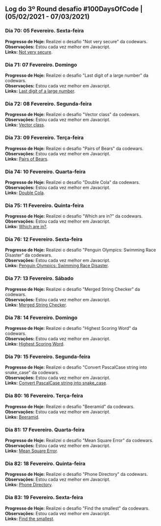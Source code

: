 ## Log do 3º Round desafio #100DaysOfCode | (05/02/2021 - 07/03/2021)

### Dia 70: 05 Fevereiro. Sexta-feira

**Progresso de Hoje:** Realizei o desafio "Not very secure" da codewars.</br>
**Observações:** Estou cada vez melhor em Javacript.</br>
**Links:** [Not very secure](https://t.co/dHjobutfJu?amp=1).</br>

### Dia 71: 07 Fevereiro. Domingo

**Progresso de Hoje:** Realizei o desafio "Last digit of a large number" da codewars.</br>
**Observações:** Estou cada vez melhor em Javacript.</br>
**Links:** [Last digit of a large number](https://www.codewars.com/kata/5511b2f550906349a70004e1).</br>

### Dia 72: 08 Fevereiro. Segunda-feira

**Progresso de Hoje:** Realizei o desafio "Vector class" da codewars.</br>
**Observações:** Estou cada vez melhor em Javacript.</br>
**Links:** [Vector class](https://www.codewars.com/kata/526dad7f8c0eb5c4640000a4).</br>

### Dia 73: 09 Fevereiro. Terça-feira

**Progresso de Hoje:** Realizei o desafio "Pairs of Bears" da codewars.</br>
**Observações:** Estou cada vez melhor em Javacript.</br>
**Links:** [Pairs of Bears](https://www.codewars.com/kata/57d165ad95497ea150000020).</br>

### Dia 74: 10 Fevereiro. Quarta-feira

**Progresso de Hoje:** Realizei o desafio "Double Cola" da codewars.</br>
**Observações:** Estou cada vez melhor em Javacript.</br>
**Links:** [Double Cola](https://t.co/Tt1onRyVuo?amp=1).</br>

### Dia 75: 11 Fevereiro. Quinta-feira

**Progresso de Hoje:** Realizei o desafio "Which are in?" da codewars.</br>
**Observações:** Estou cada vez melhor em Javacript.</br>
**Links:** [Which are in?](https://t.co/EIPUZEzLnR?amp=1).</br>

### Dia 76: 12 Fevereiro. Sexta-feira

**Progresso de Hoje:** Realizei o desafio "Penguin Olympics: Swimming Race Disaster" da codewars.</br>
**Observações:** Estou cada vez melhor em Javacript.</br>
**Links:** [Penguin Olympics: Swimming Race Disaster](https://www.codewars.com/kata/6022c97dac16b0001c0e7ccc).</br>

### Dia 77: 13 Fevereiro. Sábado

**Progresso de Hoje:** Realizei o desafio "Merged String Checker" da codewars.</br>
**Observações:** Estou cada vez melhor em Javacript.</br>
**Links:** [Merged String Checker](https://www.codewars.com/kata/54c9fcad28ec4c6e680011aa).</br>

### Dia 78: 14 Fevereiro. Domingo

**Progresso de Hoje:** Realizei o desafio "Highest Scoring Word" da codewars.</br>
**Observações:** Estou cada vez melhor em Javacript.</br>
**Links:** [Highest Scoring Word](https://www.codewars.com/kata/57eb8fcdf670e99d9b000272).</br>

### Dia 79: 15 Fevereiro. Segunda-feira

**Progresso de Hoje:** Realizei o desafio "Convert PascalCase string into snake_case" da codewars.</br>
**Observações:** Estou cada vez melhor em Javacript.</br>
**Links:** [Convert PascalCase string into snake_case](https://t.co/8fRdflwERR?amp=1).</br>

### Dia 80: 16 Fevereiro. Terça-feira

**Progresso de Hoje:** Realizei o desafio "Beeramid" da codewars.</br>
**Observações:** Estou cada vez melhor em Javacript.</br>
**Links:** [Beeramid](https://t.co/x2cULAQXti?amp=1).</br>

### Dia 81: 17 Fevereiro. Quarta-feira

**Progresso de Hoje:** Realizei o desafio "Mean Square Error" da codewars.</br>
**Observações:** Estou cada vez melhor em Javacript.</br>
**Links:** [Mean Square Error](https://www.codewars.com/kata/51edd51599a189fe7f000015).</br>

### Dia 82: 18 Fevereiro. Quinta-feira

**Progresso de Hoje:** Realizei o desafio "Phone Directory" da codewars.</br>
**Observações:** Estou cada vez melhor em Javacript.</br>
**Links:** [Phone Directory](https://www.codewars.com/kata/56baeae7022c16dd7400086e).</br>

### Dia 83: 19 Fevereiro. Sexta-feira

**Progresso de Hoje:** Realizei o desafio "Find the smallest" da codewars.</br>
**Observações:** Estou cada vez melhor em Javacript.</br>
**Links:** [Find the smallest](https://www.codewars.com/kata/573992c724fc289553000e95).</br>
